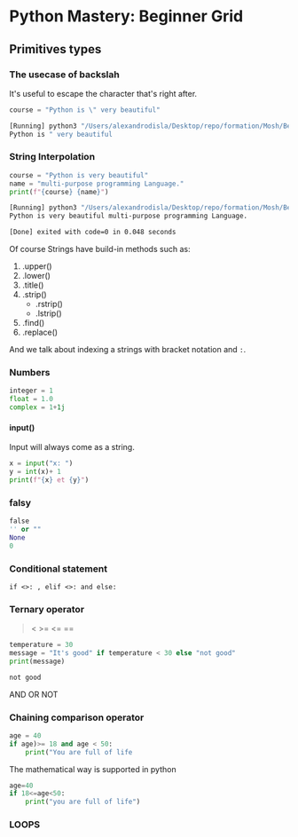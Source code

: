 # Python Mastery: Beginner Grid

## Primitives types

### The usecase of backslah

It's useful to escape the character that's right after.

```python
course = "Python is \" very beautiful"
```

```bash
[Running] python3 "/Users/alexandrodisla/Desktop/repo/formation/Mosh/Beg-Python/app.py"
Python is " very beautiful
```

### String Interpolation

```python
course = "Python is very beautiful"
name = "multi-purpose programming Language."
print(f"{course} {name}")
```

```bash
[Running] python3 "/Users/alexandrodisla/Desktop/repo/formation/Mosh/Beg-Python/app.py"
Python is very beautiful multi-purpose programming Language.

[Done] exited with code=0 in 0.048 seconds
```

Of course Strings have build-in methods such as:

1. .upper()
2. .lower()
3. .title()
4. .strip()
   - .rstrip()
   - .lstrip()
5. .find()
6. .replace()

And we talk about indexing a strings with bracket notation and `:`.

### Numbers

```python
integer = 1
float = 1.0
complex = 1+1j
```

#### input()

Input will always come as a string.

```python
x = input("x: ")
y = int(x)+ 1
print(f"{x} et {y}")
```

### falsy

```python
false
'' or ""
None
0
```

### Conditional statement

`if <>: , elif <>: and else:`

### Ternary operator

> < >= <= ==

```python
temperature = 30
message = "It's good" if temperature < 30 else "not good"
print(message)
```

```bash
not good
```

AND OR NOT

### Chaining comparison operator

```python
age = 40
if age)>= 18 and age < 50:
    print("You are full of life
```

The mathematical way is supported in python

```python
age=40
if 18<=age<50:
    print("you are full of life")
```

### LOOPS
